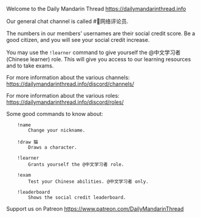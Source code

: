 Welcome to the Daily Mandarin Thread
https://dailymandarinthread.info

Our general chat channel is called #🐉网络评论员.

The numbers in our members' usernames are their social credit score. Be a good citizen,
and you will see your social credit increase.

You may use the `!learner` command to give yourself the @中文学习者 (Chinese learner) role.
This will give you access to our learning resources and to take exams.

For more information about the various channels: https://dailymandarinthread.info/discord/channels/

For more information about the various roles: https://dailymandarinthread.info/discord/roles/

Some good commands to know about:
```
    !name
        Change your nickname.

    !draw 猫
        Draws a character.

    !learner
        Grants yourself the @中文学习者 role.

    !exam
        Test your Chinese abilities. @中文学习者 only.

    !leaderboard
        Shows the social credit leaderboard.
```

Support us on Patreon
https://www.patreon.com/DailyMandarinThread
